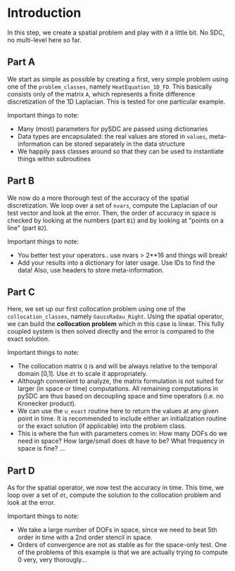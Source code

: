 Introduction
============

In this step, we create a spatial problem and play with it a little bit. No SDC, no multi-level here so far.

Part A
------
We start as simple as possible by creating a first, very simple problem using one of the `problem_classes`, namely `HeatEquation_1D_FD`. 
This basically consists only of the matrix `A`, which represents a finite difference discretization of the 1D Laplacian.
This is tested for one particular example.

Important things to note:

* Many (most) parameters for pySDC are passed using dictionaries
* Data types are encapsulated: the real values are stored in `values`, meta-information can be stored separately in the data structure
* We happily pass classes around so that they can be used to instantiate things within subroutines


Part B
------
We now do a more thorough test of the accuracy of the spatial discretization.
We loop over a set of `nvars`, compute the Laplacian of our test vector and look at the error.
Then, the order of accuracy in space is checked by looking at the numbers (part `B1`) and by looking at "points on a line" (part `B2`).

Important things to note:

* You better test your operators.. use nvars > 2**16 and things will break!
* Add your results into a dictionary for later usage. Use IDs to find the data! Also, use headers to store meta-information.


Part C
------
Here, we set up our first collocation problem using one of the `collocation_classes`, namely `GaussRadau_Right`.
Using the spatial operator, we can build the **collocation problem** which in this case is linear.
This fully coupled system is then solved directly and the error is compared to the exact solution.
 
Important things to note:

* The collocation matrix `Q` is and will be always relative to the temporal domain [0,1]. Use `dt` to scale it appropriately. 
* Although convenient to analyze, the matrix formulation is not suited for larger (in space or time) computations. 
All remaining computations in pySDC are thus based on decoupling space and time operators (i.e. no Kronecker product).
* We can use the `u_exact` routine here to return the values at any given point in time. 
It is recommended to include either an initialization routine or the exact solution (if applicable) into the problem class.
* This is where the fun with parameters comes in: How many DOFs do we need in space? How large/small does dt have to be? What frequency in space is fine? ...


Part D
------
As for the spatial operator, we now test the accuracy in time.
This time, we loop over a set of `dt`, compute the solution to the collocation problem and look at the error.

Important things to note:

* We take a large number of DOFs in space, since we need to beat 5th order in time with a 2nd order stencil in space.
* Orders of convergence are not as stable as for the space-only test. 
One of the problems of this example is that we are actually trying to compute 0 very, very thorougly... 



